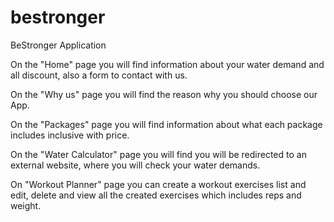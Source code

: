 # bestronger

BeStronger Application 

On the "Home" page you will find information about your water demand and all discount, also a form to contact with us.

On the "Why us" page you will find the reason why you should choose our App. 

On the "Packages" page you will find information about what each package includes inclusive with price.

On the "Water Calculator" page you will find you will be redirected to an external website, where you will check your water demands.

On "Workout Planner" page you can create a workout exercises list and edit, delete and view all the created exercises which includes reps and weight.
